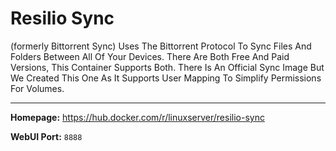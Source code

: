 # Resilio Sync

(formerly Bittorrent Sync) Uses The Bittorrent Protocol To Sync Files And Folders Between All Of Your Devices. There Are Both Free And Paid Versions, This Container Supports Both. There Is An Official Sync Image But We Created This One As It Supports User Mapping To Simplify Permissions For Volumes.

---

**Homepage:** https://hub.docker.com/r/linuxserver/resilio-sync

**WebUI Port:** `8888`